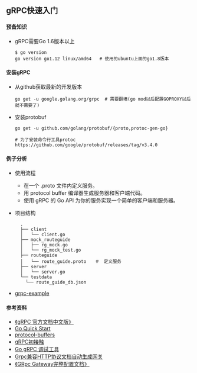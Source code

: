 ## gRPC快速入门

#### 预备知识

+ gRPC需要Go 1.6版本以上

  ```shell
  $ go version
  go version go1.12 linux/amd64   # 使用的ubuntu上面的go1.8版本
  ```

#### 安装gRPC

  + 从github获取最新的开发版本

    ```shell
    go get -u google.golang.org/grpc  # 需要翻墙(go mod以后配置GOPROXY以后就不需要了)
    ```

+ 安装protobuf

  ```shell
  go get -u github.com/golang/protobuf/{proto,protoc-gen-go}

  # 为了安装命令行工具protoc
  https://github.com/google/protobuf/releases/tag/v3.4.0
  ```


#### 例子分析
+ 使用流程
  + 在一个 .proto 文件内定义服务。
  + 用 protocol buffer 编译器生成服务器和客户端代码。
  + 使用 gRPC 的 Go API 为你的服务实现一个简单的客户端和服务器。

+ 项目结构

  ```shell
    .
    ├── client
    │   └── client.go
    ├── mock_routeguide
    │   ├── rg_mock.go
    │   └── rg_mock_test.go
    ├── routeguide
    │   └── route_guide.proto　　＃　定义服务
    ├── server
    │   └── server.go
    └── testdata
      └── route_guide_db.json
  ```

+ [grpc-example](https://github.com/scottyw/grpc-example)

#### 参考资料
+ [《gRPC 官方文档中文版》](http://doc.oschina.net/grpc?t=56831)
+ [Go Quick Start](https://grpc.io/docs/quickstart/go.html)
+ [protocol-buffers](https://developers.google.com/protocol-buffers/)
+ [gRPC初接触](https://samael65535.github.io/2017-05-18/grpc_newb/)
+ [Go gRPC 调试工具 ](http://securedsearch.lavasoft.com/)
+ [Grpc兼容HTTP协议文档自动生成网关](https://my.oschina.net/wenzhenxi/blog/3023874)
+ [《GRpc Gateway完整配置文档》](https://blog.csdn.net/NikoKVCS/article/details/94568057)